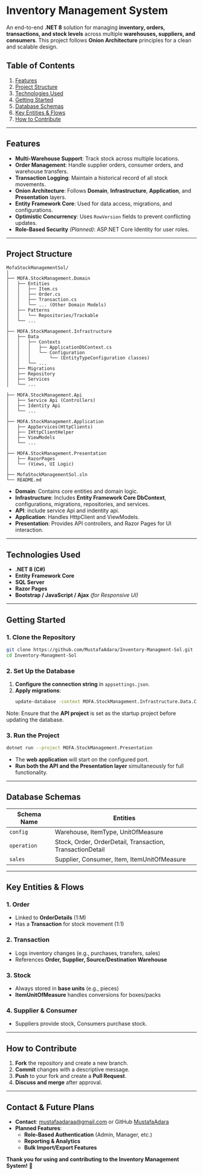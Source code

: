 # **Inventory Management System**

An end-to-end **.NET 8** solution for managing **inventory, orders, transactions, and stock levels** across multiple **warehouses, suppliers, and consumers**. This project follows **Onion Architecture** principles for a clean and scalable design.

## **Table of Contents**

1. [Features](#features)
2. [Project Structure](#project-structure)
3. [Technologies Used](#technologies-used)
4. [Getting Started](#getting-started)
5. [Database Schemas](#database-schemas)
6. [Key Entities & Flows](#key-entities--flows)
7. [How to Contribute](#how-to-contribute)

---

## **Features**

- **Multi-Warehouse Support**: Track stock across multiple locations.
- **Order Management**: Handle supplier orders, consumer orders, and warehouse transfers.
- **Transaction Logging**: Maintain a historical record of all stock movements.
- **Onion Architecture**: Follows **Domain**, **Infrastructure**, **Application**, and **Presentation** layers.
- **Entity Framework Core**: Used for data access, migrations, and configurations.
- **Optimistic Concurrency**: Uses `RowVersion` fields to prevent conflicting updates.
- **Role-Based Security** *(Planned)*: ASP.NET Core Identity for user roles.

---

## **Project Structure**

```
MofaStockManagementSol/
│
├── MOFA.StockManagement.Domain
│   ├── Entities
│   │   ├── Item.cs
│   │   ├── Order.cs
│   │   ├── Transaction.cs
│   │   └── ... (Other Domain Models)
│   ├── Patterns
│   │   └── Repositories/Trackable
│   └── ...
│
├── MOFA.StockManagement.Infrastructure
│   ├── Data
│   │   ├── Contexts
│   │   │   ├── ApplicationDbContext.cs
│   │   │   └── Configuration
│   │   │       └── (EntityTypeConfiguration classes)
│   │   └── ...
│   ├── Migrations
│   ├── Repository
│   ├── Services
│   └── ...

├── MOFA.StockManagement.Api
│   ├── Service Api (Controllers)
│   ├── Identity Api
│   └── ...
│
├── MOFA.StockManagement.Application
│   ├── AppServices(HttpClients)
│   ├── IHttpClientHelper
│   ├── ViewModels
│   └── ...
│
├── MOFA.StockManagement.Presentation
│   ├── RazorPages
│   └── (Views, UI Logic)
│
├── MofaStockManagementSol.sln
└── README.md
```

- **Domain**: Contains core entities and domain logic.
- **Infrastructure**: Includes **Entity Framework Core DbContext**, configurations, migrations, repositories, and services.
- **API**: include service Api and indentity api.
- **Application**: Handles HttpClient and ViewModels.
- **Presentation**: Provides API controllers, and Razor Pages for UI interaction.

---

## **Technologies Used**

- **.NET 8 (C#)**
- **Entity Framework Core**
- **SQL Server**
- **Razor Pages**
- **Bootstrap / JavaScript / Ajax** *(for Responsive UI)*

---

## **Getting Started**

### **1. Clone the Repository**

```bash
git clone https://github.com/MustafaAdara/Inventory-Managment-Sol.git
cd Inventory-Managment-Sol
```

### **2. Set Up the Database**

1. **Configure the connection string** in `appsettings.json`.
2. **Apply migrations**:
   ```bash
   update-database -context MOFA.StockManagement.Infrastructure.Data.Contexts.DBContext
   ```

Note: Ensure that the **API project** is set as the startup project before updating the database.

### **3. Run the Project**

```bash
dotnet run --project MOFA.StockManagement.Presentation
```

- The **web application** will start on the configured port.
- **Run both the API and the Presentation layer** simultaneously for full functionality.

---

## **Database Schemas**

| **Schema Name** | **Entities**                                              |
| --------------- | --------------------------------------------------------- |
| `config`        | Warehouse, ItemType, UnitOfMeasure                        |
| `operation`     | Stock, Order, OrderDetail, Transaction, TransactionDetail |
| `sales`         | Supplier, Consumer, Item, ItemUnitOfMeasure               |

---

## **Key Entities & Flows**

### **1. Order**

- Linked to **OrderDetails** (1\:M)
- Has a **Transaction** for stock movement (1:1)

### **2. Transaction**

- Logs inventory changes (e.g., purchases, transfers, sales)
- References **Order, Supplier, Source/Destination Warehouse**

### **3. Stock**

- Always stored in **base units** (e.g., pieces)
- **ItemUnitOfMeasure** handles conversions for boxes/packs

### **4. Supplier & Consumer**

- Suppliers provide stock, Consumers purchase stock.

---

## **How to Contribute**

1. **Fork** the repository and create a new branch.
2. **Commit** changes with a descriptive message.
3. **Push** to your fork and create a **Pull Request**.
4. **Discuss and merge** after approval.

---

## **Contact & Future Plans**

- **Contact**: [mustafaadaraa@gmail.com](mailto\:mustafaadaraa@gmail.com) or GitHub [MustafaAdara](https://github.com/MustafaAdara)
- **Planned Features**:
  - **Role-Based Authentication** (Admin, Manager, etc.)
  - **Reporting & Analytics**
  - **Bulk Import/Export Features**

**Thank you for using and contributing to the Inventory Management System!** 🚀

